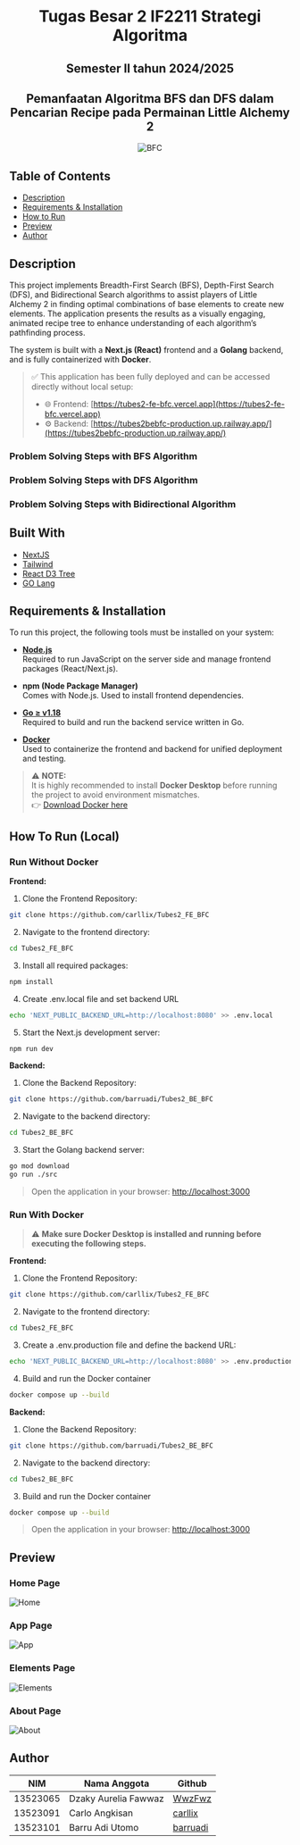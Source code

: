<h1 align="center">Tugas Besar 2 IF2211 Strategi Algoritma</h1>
<h2 align="center">Semester II tahun 2024/2025</h2>
<h2 align="center">Pemanfaatan Algoritma BFS dan DFS dalam Pencarian Recipe  pada Permainan
 Little Alchemy 2
</h2>

<p align="center">
  <img src="doc/img/bfc.png" alt="BFC"/>
</p>

## Table of Contents

- [Description](#description)
- [Requirements & Installation](#requirements--installation)
- [How to Run](#how-to-run)
- [Preview](#preview)
- [Author](#author)

## Description

This project implements Breadth-First Search (BFS), Depth-First Search (DFS), and Bidirectional Search algorithms to assist players of Little Alchemy 2 in finding optimal combinations of base elements to create new elements. The application presents the results as a visually engaging, animated recipe tree to enhance understanding of each algorithm’s pathfinding process.

The system is built with a **Next.js (React)** frontend and a **Golang** backend, and is fully containerized with **Docker**.

> ✅ This application has been fully deployed and can be accessed directly without local setup:
> 
> - 🌐 Frontend: [https://tubes2-fe-bfc.vercel.app](https://tubes2-fe-bfc.vercel.app)  
> - ⚙️ Backend: [https://tubes2bebfc-production.up.railway.app/](https://tubes2bebfc-production.up.railway.app/)

### Problem Solving Steps with BFS Algorithm

### Problem Solving Steps with DFS Algorithm

### Problem Solving Steps with Bidirectional Algorithm

## Built With

- [NextJS](https://nextjs.org/docs)
- [Tailwind](https://tailwindcss.com/)
- [React D3 Tree](https://bkrem.github.io/react-d3-tree/docs/)
- [GO Lang](https://go.dev/)

## Requirements & Installation

To run this project, the following tools must be installed on your system:

- **[Node.js](https://nodejs.org/)**  
  Required to run JavaScript on the server side and manage frontend packages (React/Next.js).

- **npm (Node Package Manager)**  
  Comes with Node.js. Used to install frontend dependencies.

- **[Go ≥ v1.18](https://golang.org/dl/)**  
  Required to build and run the backend service written in Go.

- **[Docker](https://www.docker.com/products/docker-desktop/)**  
  Used to containerize the frontend and backend for unified deployment and testing.

> ⚠️ **NOTE:**  
> It is highly recommended to install **Docker Desktop** before running the project to avoid environment mismatches.  
> 👉 [Download Docker here](https://www.docker.com/products/docker-desktop/)

## How To Run (Local)

### Run Without Docker

**Frontend:**

1. Clone the Frontend Repository:

```bash
git clone https://github.com/carllix/Tubes2_FE_BFC
```

2. Navigate to the frontend directory:

```bash
cd Tubes2_FE_BFC
```

3. Install all required packages:

```bash
npm install
```

4. Create .env.local file and set backend URL

```bash
echo 'NEXT_PUBLIC_BACKEND_URL=http://localhost:8080' >> .env.local
```

5. Start the Next.js development server:

```bash
npm run dev
```

**Backend:**

1. Clone the Backend Repository:

```bash
git clone https://github.com/barruadi/Tubes2_BE_BFC
```

2. Navigate to the backend directory:

```bash
cd Tubes2_BE_BFC
```

3. Start the Golang backend server:

```bash
go mod download
go run ./src

```

> Open the application in your browser: [http://localhost:3000](http://localhost:3000)

### Run With Docker

> ⚠️ **Make sure Docker Desktop is installed and running before executing the following steps.**

**Frontend:**

1. Clone the Frontend Repository:

```bash
git clone https://github.com/carllix/Tubes2_FE_BFC
```

2. Navigate to the frontend directory:

```bash
cd Tubes2_FE_BFC
```
3. Create a .env.production file and define the backend URL:
```bash
echo 'NEXT_PUBLIC_BACKEND_URL=http://localhost:8080' >> .env.production
```
4. Build and run the Docker container

```bash
docker compose up --build
```

**Backend:** 

1. Clone the Backend Repository:

```bash
git clone https://github.com/barruadi/Tubes2_BE_BFC
```

2. Navigate to the backend directory:

```bash
cd Tubes2_BE_BFC
```

3. Build and run the Docker container

```bash
docker compose up --build
```

> Open the application in your browser: [http://localhost:3000](http://localhost:3000)

## Preview

### Home Page

![Home](doc/img/home.png)

### App Page

![App](doc/img/app.png)

### Elements Page

![Elements](doc/img/elements.png)

### About Page

![About](doc/img/about.png)

## Author

| **NIM**  | **Nama Anggota**     | **Github**                              |
| -------- | -------------------- | --------------------------------------- |
| 13523065 | Dzaky Aurelia Fawwaz | [WwzFwz](https://github.com/WwzFwz)     |
| 13523091 | Carlo Angkisan       | [carllix](https://github.com/carllix)   |
| 13523101 | Barru Adi Utomo      | [barruadi](https://github.com/barruadi) |
